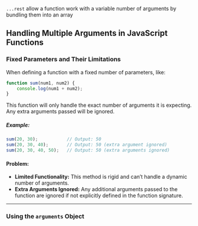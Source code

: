 `...rest` allow a function work with a variable number of arguments by bundling them into an array

## Handling Multiple Arguments in JavaScript Functions

### Fixed Parameters and Their Limitations
When defining a function with a fixed number of parameters, like:
```js
function sum(num1, num2) {
    console.log(num1 + num2);
}
```
This function will only handle the exact number of arguments it is expecting. Any extra arguments passed will be ignored.

##### Example:
```js
sum(20, 30);           // Output: 50
sum(20, 30, 40);       // Output: 50 (extra argument ignored)
sum(20, 30, 40, 50);   // Output: 50 (extra arguments ignored)
```

#### Problem:
- **Limited Functionality:** This method is rigid and can’t handle a dynamic number of arguments.
- **Extra Arguments Ignored:** Any additional arguments passed to the function are ignored if not explicitly defined in the function signature.
***

### Using the `arguments` Object
